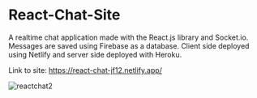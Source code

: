 # React-Chat-Site
A realtime chat application made with the React.js library and Socket.io. Messages are saved using Firebase as a database. Client side deployed using Netlify and server side deployed with Heroku.

Link to site: https://react-chat-jf12.netlify.app/


![reactchat2](https://user-images.githubusercontent.com/61069716/167323783-40423230-3f1b-4cbb-aded-1a8d8af9088d.png)

